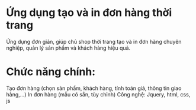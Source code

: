 # Ứng dụng tạo và in đơn hàng thời trang
Ứng dụng đơn giản, giúp chủ shop thời trang tạo và in đơn hàng chuyên nghiệp, quản lý sản phẩm và khách hàng hiệu quả.
# Chức năng chính:
Tạo đơn hàng (chọn sản phẩm, khách hàng, tính toán giá, thông tin giao hàng,...)
In đơn hàng (mẫu có sẵn, tùy chỉnh)
Công nghệ:
Jquery, html, css, js
